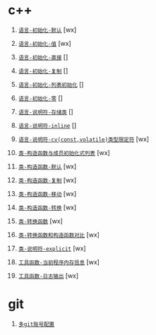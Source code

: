 # c++

1. [`语言-初始化-默认`](./cpp/语言-初始化-默认.md) [wx]
1. [`语言-初始化-值`](./cpp/语言-初始化-值.md) [wx]
1. [`语言-初始化-直接`](./cpp/语言-初始化-直接.md) []
1. [`语言-初始化-复制`](./cpp/语言-初始化-复制.md) []
1. [`语言-初始化-列表初始化`](./cpp/语言-初始化-列表初始化.md) []
1. [`语言-初始化-零`](./cpp/语言-初始化-零.md) []

1. [`语言-说明符-存储类`](./cpp/语言-说明符-存储类.md) []
1. [`语言-说明符-inline`](./cpp/语言-说明符-inline.md) []
1. [`语言-说明符-cv(const,volatile)类型限定符`](<./cpp/语言-说明符-cv(const,volatile)类型限定符.md>) [wx]

1. [`类-构造函数与成员初始化式列表`](./cpp/类-构造函数与成员初始化式列表.md) [wx]
1. [`类-构造函数-默认`](./cpp/类-构造函数-默认.md) [wx]
1. [`类-构造函数-复制`](./cpp/类-构造函数-复制.md) [wx]
1. [`类-构造函数-移动`](./cpp/类-构造函数-移动.md) [wx]
1. [`类-构造函数-转换`](./cpp/类-构造函数-转换.md) [wx]
1. [`类-转换函数`](./cpp/类-转换函数.md) [wx]
1. [`类-转换函数和构造函数对比`](./cpp/类-转换函数和构造函数对比.md) [wx]

1. [`类-说明符-explicit`](./cpp/类-说明符-explicit.md) [wx]

1. [`工具函数-当前程序内存信息`](./cpp/工具函数-当前程序内存信息.md) [wx]
1. [`工具函数-日志输出`](./cpp/工具函数-日志输出.md) [wx]

# git

1. [`多git账号配置`](./git/多git账号配置.md)
